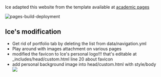 Ice adapted this website from the template available at [academic pages](https://academicpages.github.io/)

![pages-build-deployment](https://github.com/academicpages/academicpages.github.io/actions/workflows/pages/pages-build-deployment/badge.svg)

## Ice's modification

* Get rid of portfolio tab by deleting the list from data/navigation.yml
* Play around with images attachment on various pages
* modified the favicon to Ice's personal logo!!! that's editable at _includes/head/custom.html line 20 about favicon
* add personal background image into head/custom.html with style/body 
<br/><img src='/images/favicon.ico'>
